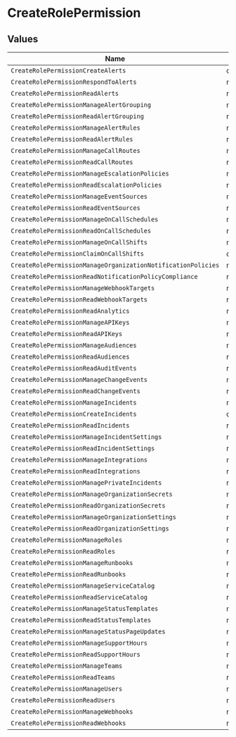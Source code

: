 # CreateRolePermission


## Values

| Name                                                         | Value                                                        |
| ------------------------------------------------------------ | ------------------------------------------------------------ |
| `CreateRolePermissionCreateAlerts`                           | create_alerts                                                |
| `CreateRolePermissionRespondToAlerts`                        | respond_to_alerts                                            |
| `CreateRolePermissionReadAlerts`                             | read_alerts                                                  |
| `CreateRolePermissionManageAlertGrouping`                    | manage_alert_grouping                                        |
| `CreateRolePermissionReadAlertGrouping`                      | read_alert_grouping                                          |
| `CreateRolePermissionManageAlertRules`                       | manage_alert_rules                                           |
| `CreateRolePermissionReadAlertRules`                         | read_alert_rules                                             |
| `CreateRolePermissionManageCallRoutes`                       | manage_call_routes                                           |
| `CreateRolePermissionReadCallRoutes`                         | read_call_routes                                             |
| `CreateRolePermissionManageEscalationPolicies`               | manage_escalation_policies                                   |
| `CreateRolePermissionReadEscalationPolicies`                 | read_escalation_policies                                     |
| `CreateRolePermissionManageEventSources`                     | manage_event_sources                                         |
| `CreateRolePermissionReadEventSources`                       | read_event_sources                                           |
| `CreateRolePermissionManageOnCallSchedules`                  | manage_on_call_schedules                                     |
| `CreateRolePermissionReadOnCallSchedules`                    | read_on_call_schedules                                       |
| `CreateRolePermissionManageOnCallShifts`                     | manage_on_call_shifts                                        |
| `CreateRolePermissionClaimOnCallShifts`                      | claim_on_call_shifts                                         |
| `CreateRolePermissionManageOrganizationNotificationPolicies` | manage_organization_notification_policies                    |
| `CreateRolePermissionReadNotificationPolicyCompliance`       | read_notification_policy_compliance                          |
| `CreateRolePermissionManageWebhookTargets`                   | manage_webhook_targets                                       |
| `CreateRolePermissionReadWebhookTargets`                     | read_webhook_targets                                         |
| `CreateRolePermissionReadAnalytics`                          | read_analytics                                               |
| `CreateRolePermissionManageAPIKeys`                          | manage_api_keys                                              |
| `CreateRolePermissionReadAPIKeys`                            | read_api_keys                                                |
| `CreateRolePermissionManageAudiences`                        | manage_audiences                                             |
| `CreateRolePermissionReadAudiences`                          | read_audiences                                               |
| `CreateRolePermissionReadAuditEvents`                        | read_audit_events                                            |
| `CreateRolePermissionManageChangeEvents`                     | manage_change_events                                         |
| `CreateRolePermissionReadChangeEvents`                       | read_change_events                                           |
| `CreateRolePermissionManageIncidents`                        | manage_incidents                                             |
| `CreateRolePermissionCreateIncidents`                        | create_incidents                                             |
| `CreateRolePermissionReadIncidents`                          | read_incidents                                               |
| `CreateRolePermissionManageIncidentSettings`                 | manage_incident_settings                                     |
| `CreateRolePermissionReadIncidentSettings`                   | read_incident_settings                                       |
| `CreateRolePermissionManageIntegrations`                     | manage_integrations                                          |
| `CreateRolePermissionReadIntegrations`                       | read_integrations                                            |
| `CreateRolePermissionManagePrivateIncidents`                 | manage_private_incidents                                     |
| `CreateRolePermissionManageOrganizationSecrets`              | manage_organization_secrets                                  |
| `CreateRolePermissionReadOrganizationSecrets`                | read_organization_secrets                                    |
| `CreateRolePermissionManageOrganizationSettings`             | manage_organization_settings                                 |
| `CreateRolePermissionReadOrganizationSettings`               | read_organization_settings                                   |
| `CreateRolePermissionManageRoles`                            | manage_roles                                                 |
| `CreateRolePermissionReadRoles`                              | read_roles                                                   |
| `CreateRolePermissionManageRunbooks`                         | manage_runbooks                                              |
| `CreateRolePermissionReadRunbooks`                           | read_runbooks                                                |
| `CreateRolePermissionManageServiceCatalog`                   | manage_service_catalog                                       |
| `CreateRolePermissionReadServiceCatalog`                     | read_service_catalog                                         |
| `CreateRolePermissionManageStatusTemplates`                  | manage_status_templates                                      |
| `CreateRolePermissionReadStatusTemplates`                    | read_status_templates                                        |
| `CreateRolePermissionManageStatusPageUpdates`                | manage_status_page_updates                                   |
| `CreateRolePermissionManageSupportHours`                     | manage_support_hours                                         |
| `CreateRolePermissionReadSupportHours`                       | read_support_hours                                           |
| `CreateRolePermissionManageTeams`                            | manage_teams                                                 |
| `CreateRolePermissionReadTeams`                              | read_teams                                                   |
| `CreateRolePermissionManageUsers`                            | manage_users                                                 |
| `CreateRolePermissionReadUsers`                              | read_users                                                   |
| `CreateRolePermissionManageWebhooks`                         | manage_webhooks                                              |
| `CreateRolePermissionReadWebhooks`                           | read_webhooks                                                |
